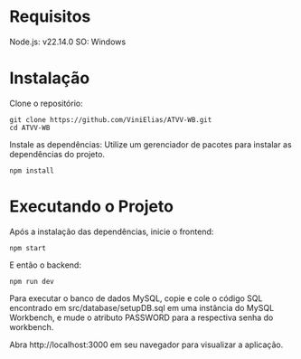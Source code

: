 # Requisitos

Node.js: v22.14.0
SO: Windows

# Instalação

Clone o repositório:

    git clone https://github.com/ViniElias/ATVV-WB.git
    cd ATVV-WB

Instale as dependências:
Utilize um gerenciador de pacotes para instalar as dependências do projeto.

    npm install

# Executando o Projeto

Após a instalação das dependências, inicie o frontend:

    npm start

E então o backend:

    npm run dev

Para executar o banco de dados MySQL, copie e cole o código SQL encontrado em src/database/setupDB.sql em uma instância do MySQL Workbench, e mude o atributo PASSWORD para a respectiva senha do workbench.

Abra http://localhost:3000 em seu navegador para visualizar a aplicação.
